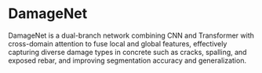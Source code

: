 # DamageNet
DamageNet is a dual-branch network combining CNN and Transformer with cross-domain attention to fuse local and global features, effectively capturing diverse damage types in concrete such as cracks, spalling, and exposed rebar, and improving segmentation accuracy and generalization.

